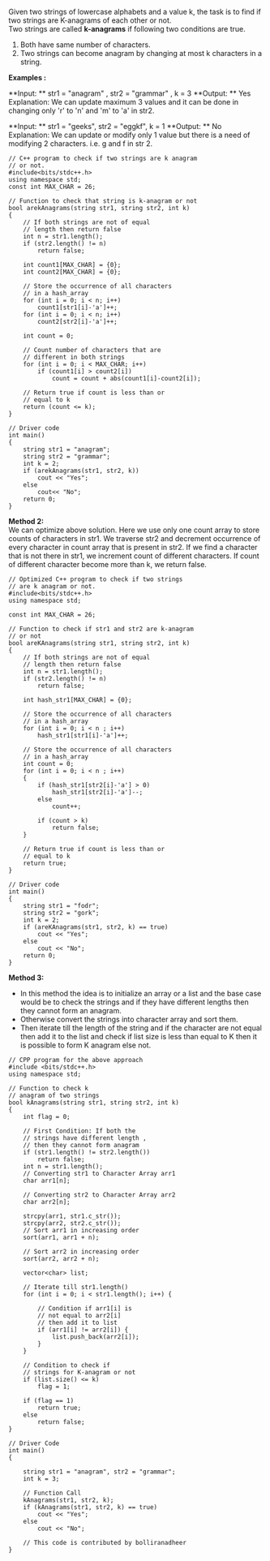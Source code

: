 Given two strings of lowercase alphabets and a value k, the task is to find if two strings are K-anagrams of each other or not.  
Two strings are called **k-anagrams** if following two conditions are true. 

1.  Both have same number of characters.
2.  Two strings can become anagram by changing at most k characters in a string.

**Examples :**  

**Input: ** str1 = "anagram" , str2 = "grammar" , k = 3
**Output: ** Yes
Explanation: We can update maximum 3 values and 
it can be done in changing only 'r' to 'n' 
and 'm' to 'a' in str2.

**Input: ** str1 = "geeks", str2 = "eggkf", k = 1
**Output: ** No
Explanation: We can update or modify only 1 
value but there is a need of modifying 2 characters. 
i.e. g and f in str 2.


```
// C++ program to check if two strings are k anagram
// or not.
#include<bits/stdc++.h>
using namespace std;
const int MAX_CHAR = 26;

// Function to check that string is k-anagram or not
bool arekAnagrams(string str1, string str2, int k)
{
	// If both strings are not of equal
	// length then return false
	int n = str1.length();
	if (str2.length() != n)
		return false;

	int count1[MAX_CHAR] = {0};
	int count2[MAX_CHAR] = {0};

	// Store the occurrence of all characters
	// in a hash_array
	for (int i = 0; i < n; i++)
		count1[str1[i]-'a']++;
	for (int i = 0; i < n; i++)
		count2[str2[i]-'a']++;
	
	int count = 0;

	// Count number of characters that are
	// different in both strings
	for (int i = 0; i < MAX_CHAR; i++)
		if (count1[i] > count2[i])
			count = count + abs(count1[i]-count2[i]);

	// Return true if count is less than or
	// equal to k
	return (count <= k);
}

// Driver code
int main()
{
	string str1 = "anagram";
	string str2 = "grammar";
	int k = 2;
	if (arekAnagrams(str1, str2, k))
		cout << "Yes";
	else
		cout<< "No";
	return 0;
}
```



**Method 2:**   
We can optimize above solution. Here we use only one count array to store counts of characters in str1. We traverse str2 and decrement occurrence of every character in count array that is present in str2. If we find a character that is not there in str1, we increment count of different characters. If count of different character become more than k, we return false.

```
// Optimized C++ program to check if two strings
// are k anagram or not.
#include<bits/stdc++.h>
using namespace std;

const int MAX_CHAR = 26;

// Function to check if str1 and str2 are k-anagram
// or not
bool areKAnagrams(string str1, string str2, int k)
{
	// If both strings are not of equal
	// length then return false
	int n = str1.length();
	if (str2.length() != n)
		return false;

	int hash_str1[MAX_CHAR] = {0};

	// Store the occurrence of all characters
	// in a hash_array
	for (int i = 0; i < n ; i++)
		hash_str1[str1[i]-'a']++;

	// Store the occurrence of all characters
	// in a hash_array
	int count = 0;
	for (int i = 0; i < n ; i++)
	{
		if (hash_str1[str2[i]-'a'] > 0)
			hash_str1[str2[i]-'a']--;
		else
			count++;

		if (count > k)
			return false;
	}

	// Return true if count is less than or
	// equal to k
	return true;
}

// Driver code
int main()
{
	string str1 = "fodr";
	string str2 = "gork";
	int k = 2;
	if (areKAnagrams(str1, str2, k) == true)
		cout << "Yes";
	else
		cout << "No";
	return 0;
}
```

**Method 3:**  

-   In this method the idea is to initialize an array or a list and the base case would be to check the strings and if they have different lengths then they cannot form an anagram.
-   Otherwise convert the strings into character array and sort them.
-   Then iterate till the length of the string and if the character are not equal then add it to the list and check if list size is less than equal to K then it is possible to form K anagram else not.


```
// CPP program for the above approach
#include <bits/stdc++.h>
using namespace std;

// Function to check k
// anagram of two strings
bool kAnagrams(string str1, string str2, int k)
{
	int flag = 0;

	// First Condition: If both the
	// strings have different length ,
	// then they cannot form anagram
	if (str1.length() != str2.length())
		return false;
	int n = str1.length();
	// Converting str1 to Character Array arr1
	char arr1[n];

	// Converting str2 to Character Array arr2
	char arr2[n];

	strcpy(arr1, str1.c_str());
	strcpy(arr2, str2.c_str());
	// Sort arr1 in increasing order
	sort(arr1, arr1 + n);

	// Sort arr2 in increasing order
	sort(arr2, arr2 + n);

	vector<char> list;

	// Iterate till str1.length()
	for (int i = 0; i < str1.length(); i++) {

		// Condition if arr1[i] is
		// not equal to arr2[i]
		// then add it to list
		if (arr1[i] != arr2[i]) {
			list.push_back(arr2[i]);
		}
	}

	// Condition to check if
	// strings for K-anagram or not
	if (list.size() <= k)
		flag = 1;

	if (flag == 1)
		return true;
	else
		return false;
}

// Driver Code
int main()
{

	string str1 = "anagram", str2 = "grammar";
	int k = 3;

	// Function Call
	kAnagrams(str1, str2, k);
	if (kAnagrams(str1, str2, k) == true)
		cout << "Yes";
	else
		cout << "No";

	// This code is contributed by bolliranadheer
}
```